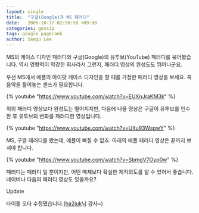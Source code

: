 ```yaml
---
layout: single
title:  "구글(Google)과 MS 패러디"
date:   2006-10-17 02:58:58 +09:00
categories: gossip
tags: google pagerank
author: Samgu Lee
---
```

MS의 케이스 디자인 패러디와 구글(Google)의 유투브(YouTube) 패러디를 묶어봤습니다. 역시 영향력이 막강한 회사라서 그런지, 패러디 영상의 완성도도 뛰어나군요.

우선 MS에서 애플의 아이팟 케이스 디자인을 할 때를 가정한 패러디 영상을 보세요. 꼭 음악을 틀어놓는 센쓰가 필요합니다.

{% youtube "https://www.youtube.com/watch?v=EUXnJraKM3k" %}

위의 패러디 영상보다 완성도는 떨어지지만, 다음에 나올 영상은 구글이 유투브를 인수한 후 유투브의 변화를 패러디한 영상입니다.

{% youtube "https://www.youtube.com/watch?v=UItu93WspwY" %}

MS, 구글 패러디를 봤는데, 애플이 빠질 수 없죠. 아래의 애플 패러디 영상은 끝까지 보셔야 합니다.

{% youtube "https://www.youtube.com/watch?v=SbmgV7Oyp0w" %}

패러디는 패러디 일 뿐이지만, 어떤 매체보다 확실한 제작의도를 알 수 있어서 좋습니다. 네이버나 다음의 패러디 영상도 있을까요?

Update

타이틀 오타 수정됐습니다.([ha2juk](http://ha2juk.com/)님 감사~)
